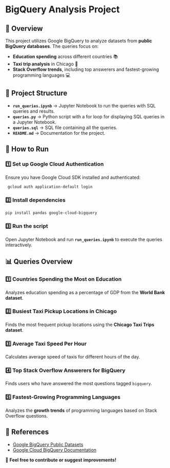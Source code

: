 # BigQuery Analysis Project

## 📌 Overview

This project utilizes Google BigQuery to analyze datasets from **public BigQuery databases**. The queries focus on:

- **Education spending** across different countries 📚
- **Taxi trip analysis** in Chicago 🚖
- **Stack Overflow trends**, including top answerers and fastest-growing programming languages 💻

## 📂 Project Structure

- **`run_queries.ipynb`** → Jupyter Notebook to run the queries with SQL queries and results.
- **`queries.py`** → Python script with a for loop for displaying SQL queries in a Jupyter Notebook.
- **`queries.sql`** → SQL file containing all the queries.
- **`README.md`** → Documentation for the project.

## 🚀 How to Run

### 1️⃣ **Set up Google Cloud Authentication**

Ensure you have Google Cloud SDK installed and authenticated:

```bash
 gcloud auth application-default login
```

### 2️⃣ **Install dependencies**

```bash
pip install pandas google-cloud-bigquery
```

### 3️⃣ **Run the script**

Open Jupyter Notebook and run **`run_queries.ipynb`** to execute the queries interactively.

## 📊 Queries Overview

### **1️⃣ Countries Spending the Most on Education**

Analyzes education spending as a percentage of GDP from the **World Bank dataset**.

### **2️⃣ Busiest Taxi Pickup Locations in Chicago**

Finds the most frequent pickup locations using the **Chicago Taxi Trips dataset**.

### **3️⃣ Average Taxi Speed Per Hour**

Calculates average speed of taxis for different hours of the day.

### **4️⃣ Top Stack Overflow Answerers for BigQuery**

Finds users who have answered the most questions tagged `bigquery`.

### **5️⃣ Fastest-Growing Programming Languages**

Analyzes the **growth trends** of programming languages based on Stack Overflow questions.

## 🔗 References

- [Google BigQuery Public Datasets](https://console.cloud.google.com/marketplace/browse?filter=solution-type\:dataset)
- [Google Cloud BigQuery Documentation](https://cloud.google.com/bigquery/docs)

📩 **Feel free to contribute or suggest improvements!**

